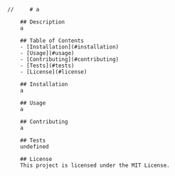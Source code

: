 
        //     # a
            
            ## Description
            a
            
            ## Table of Contents
            - [Installation](#installation)
            - [Usage](#usage)
            - [Contributing](#contributing)
            - [Tests](#tests)
            - [License](#license)
            
            ## Installation
            a
            
            ## Usage
            a
            
            ## Contributing
            a
            
            ## Tests
            undefined
            
            ## License
            This project is licensed under the MIT License.
            
